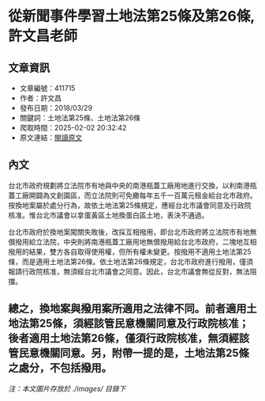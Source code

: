 # 從新聞事件學習土地法第25條及第26條,許文昌老師

## 文章資訊
- 文章編號：411715
- 作者：許文昌
- 發布日期：2018/03/29
- 關鍵詞：土地法第25條、土地法第26條
- 爬取時間：2025-02-02 20:32:42
- 原文連結：[閱讀原文](https://real-estate.get.com.tw/Columns/detail.aspx?no=411715)

## 內文
台北市政府規劃將立法院市有地與中央的南港瓶蓋工廠用地進行交換，以利南港瓶蓋工廠開闢為文創園區，而立法院則可免繳每年五千一百萬元租金給台北市政府。按換地案屬於處分行為，故依土地法第25條規定，應經台北市議會同意及行政院核准。惟台北市議會以拿蛋黃區土地換蛋白區土地，表決不通過。

台北市政府於換地案闖關失敗後，改採互相撥用，即台北市政府將立法院市有地無償撥用給立法院，中央則將南港瓶蓋工廠用地無償撥用給台北市政府，二塊地互相撥用的結果，雙方各自取得使用權，但所有權未變更。按撥用不適用土地法第25條，而是適用土地法第26條。依土地法第26條規定，台北市政府進行撥用，僅須報請行政院核准，無須經台北市議會之同意。因此，台北市議會無從反對，無法阻擋。

總之，換地案與撥用案所適用之法律不同。前者適用土地法第25條，須經該管民意機關同意及行政院核准；後者適用土地法第26條，僅須行政院核准，無須經該管民意機關同意。另，附帶一提的是，土地法第25條之處分，不包括撥用。
---
*注：本文圖片存放於 ./images/ 目錄下*
